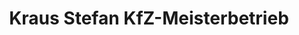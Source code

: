 ---
title: "Kraus Stefan KfZ-Meisterbetrieb"
url: /kohlberg/kraus-stefan-kfz-meisterbetrieb/
shop: Autoteile
---